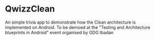 # QwizzClean
An simple trivia app to demonstrate how the Clean architecture is implemented on Android. To be demoed at the "Testing and Architecture blueprints in Android" event organised by GDG Ibadan
